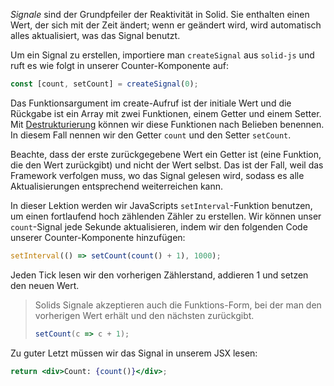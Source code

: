 _Signale_ sind der Grundpfeiler der Reaktivität in Solid. Sie enthalten einen Wert, der sich mit der Zeit ändert; wenn er geändert wird, wird automatisch alles aktualisiert, was das Signal benutzt.

Um ein Signal zu erstellen, importiere man `createSignal` aus `solid-js` und ruft es wie folgt in unserer Counter-Komponente auf:
```jsx
const [count, setCount] = createSignal(0);
```

Das Funktionsargument im create-Aufruf ist der initiale Wert und die Rückgabe ist ein Array mit zwei Funktionen, einem Getter und einem Setter. Mit [Destrukturierung](https://developer.mozilla.org/de/docs/Web/JavaScript/Reference/Operators/Destructuring_assignment) können wir diese Funktionen nach Belieben benennen. In diesem Fall nennen wir den Getter `count` und den Setter `setCount`.

Beachte, dass der erste zurückgegebene Wert ein Getter ist (eine Funktion, die den Wert zurückgibt) und nicht der Wert selbst. Das ist der Fall, weil das Framework verfolgen muss, wo das Signal gelesen wird, sodass es alle Aktualisierungen entsprechend weiterreichen kann.

In dieser Lektion werden wir JavaScripts `setInterval`-Funktion benutzen, um einen fortlaufend hoch zählenden Zähler zu erstellen. Wir können unser `count`-Signal jede Sekunde aktualisieren, indem wir den folgenden Code unserer Counter-Komponente hinzufügen:

```jsx
setInterval(() => setCount(count() + 1), 1000);
```

Jeden Tick lesen wir den vorherigen Zählerstand, addieren 1 und setzen den neuen Wert.

> Solids Signale akzeptieren auch die Funktions-Form, bei der man den vorherigen Wert erhält und den nächsten zurückgibt.
> ```jsx
> setCount(c => c + 1);
> ```

Zu guter Letzt müssen wir das Signal in unserem JSX lesen:

```jsx
return <div>Count: {count()}</div>;
```
